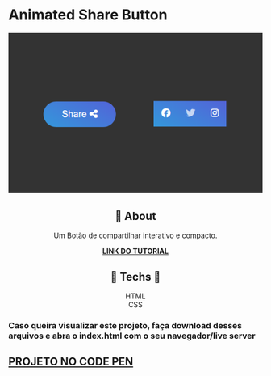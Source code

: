 #  **Animated Share Button**

<div align="center">

![print do projeto](print.png)

</div>

<div align="center">

## 	&#127919; **About**
Um Botão de compartilhar interativo e compacto.

</div>

<div align="center"><a href="https://www.youtube.com/watch?v=tDtipstdYBA&ab_channel=DarkCode"> 

**LINK DO TUTORIAL** 

</a></div>

<div align="center">

</div>
<div align="center">

## 🔧 **Techs** 🔧

HTML<br/>
CSS<br/>

</div>

### Caso queira visualizar este projeto, faça download desses arquivos e abra o index.html com o seu navegador/live server

## <a href="https://codepen.io/thiagofang/pen/bGMQrRW">PROJETO NO CODE PEN</a>
